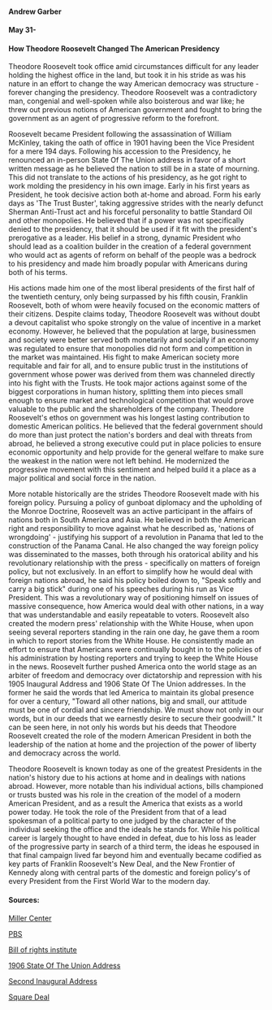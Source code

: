 #### Andrew Garber
#### May 31-
#### How Theodore Roosevelt Changed The American Presidency

Theodore Roosevelt took office amid circumstances difficult for any leader holding the highest office in the land, but took it in his stride as was his nature in an effort to change the way American democracy was structure - forever changing the presidency. Theodore Roosevelt was a contradictory man, congenial and well-spoken while also boisterous and war like; he threw out previous notions of American government and fought to bring the government as an agent of progressive reform to the forefront.

Roosevelt became President following the assassination of William McKinley, taking the oath of office in 1901 having been the Vice President for a mere 194 days. Following his accession to the Presidency, he renounced an in-person State Of The Union address in favor of a short written message as he believed the nation to still be in a state of mourning. This did not translate to the actions of his presidency, as he got right to work molding the presidency in his own image. Early in his first years as President, he took decisive action both at-home and abroad. Form his early days as 'The Trust Buster', taking aggressive strides with the nearly defunct Sherman Anti-Trust act and his forceful personality to battle Standard Oil and other monopolies. He believed that if a power was not specifically denied to the presidency, that it should be used if it fit with the president's prerogative as a leader. His belief in a strong, dynamic President who should lead as a coalition builder in the creation of a federal government who would act as agents of reform on behalf of the people was a bedrock to his presidency and made him broadly popular with Americans during both of his terms.

His actions made him one of the most liberal presidents of the first half of the twentieth century, only being surpassed by his fifth cousin, Franklin Roosevelt, both of whom were heavily focused on the economic matters of their citizens. Despite claims today, Theodore Roosevelt was without doubt a devout capitalist who spoke strongly on the value of incentive in a market economy. However, he believed that the population at large, businessmen and society were better served both monetarily and socially if an economy was regulated to ensure that monopolies did not form and competition in the market was maintained. His fight to make American society more requitable and fair for all, and to ensure public trust in the institutions of government whose power was derived from them was channeled directly into his fight with the Trusts. He took major actions against some of the biggest corporations in human history, splitting them into pieces small enough to ensure market and technological competition that would prove valuable to the public and the shareholders of the company. Theodore Roosevelt's ethos on government was his longest lasting contribution to domestic American politics. He believed that the federal government should do more than just protect the nation's borders and deal with threats from abroad, he believed a strong executive could put in place policies to ensure economic opportunity and help provide for the general welfare to make sure the weakest in the nation were not left behind. He modernized the progressive movement with this sentiment and helped build it a place as a major political and social force in the nation.

More notable historically are the strides Theodore Roosevelt made with his foreign policy. Pursuing a policy of gunboat diplomacy and the upholding of the Monroe Doctrine, Roosevelt was an active participant in the affairs of nations both in South America and Asia. He believed in both the American right and responsibility to move against what he described as, 'nations of wrongdoing' - justifying his support of a revolution in Panama that led to the construction of the Panama Canal. He also changed the way foreign policy was disseminated to the masses, both through his oratorical ability and his revolutionary relationship with the press - specifically on matters of foreign policy, but not exclusively. In an effort to simplify how he would deal with foreign nations abroad, he said his policy boiled down to, "Speak softly and carry a big stick" during one of his speeches during his run as Vice President. This was a revolutionary way of positioning himself on issues of massive consequence, how America would deal with other nations, in a way that was understandable and easily repeatable to voters. Roosevelt also created the modern press' relationship with the White House, when upon seeing several reporters standing in the rain one day, he gave them a room in which to report stories from the White House. He consistently made an effort to ensure that Americans were continually bought in to the policies of his administration by hosting reporters and trying to keep the White House in the news. Roosevelt further pushed America onto the world stage as an arbiter of freedom and democracy over dictatorship and repression with his 1905 Inaugural Address and 1906 State Of The Union addresses. In the former he said the words that led America to maintain its global presence for over a century, "Toward all other nations, big and small, our attitude must be one of cordial and sincere friendship. We must show not only in our words, but in our deeds that we earnestly desire to secure their goodwill." It can be seen here, in not only his words but his deeds that Theodore Roosevelt created the role of the modern American President in both the leadership of the nation at home and the projection of the power of liberty and democracy across the world.

Theodore Roosevelt is known today as one of the greatest Presidents in the nation's history due to his actions at home and in dealings with nations abroad. However, more notable than his individual actions, bills championed or trusts busted was his role in the creation of the model of a modern American President, and as a result the America that exists as a world power today. He took the role of the President from that of a lead spokesman of a political party to one judged by the character of the individual seeking the office and the ideals he stands for. While his political career is largely thought to have ended in defeat, due to his loss as leader of the progressive party in search of a third term, the ideas he espoused in that final campaign lived far beyond him and eventually became codified as key parts of Franklin Roosevelt's New Deal, and the New Frontier of Kennedy along with central parts of the domestic and foreign policy's of every President from the First World War to the modern day.

#### Sources:

[Miller Center](https://millercenter.org/president/roosevelt/impact-and-legacy)

[PBS](https://www.pbs.org/wgbh/americanexperience/features/tr-legacy/)

[Bill of rights institute](https://www.billofrightsinstitute.org/e-lessons/federal-power-theodore-roosevelt)

[1906 State Of The Union Address](http://www.let.rug.nl/usa/presidents/theodore-roosevelt/state-of-the-union-1906.php)

[Second Inaugural Address](https://avalon.law.yale.edu/20th_century/troos.asp)

[Square Deal](https://www.britannica.com/biography/Theodore-Roosevelt/The-Square-Deal)